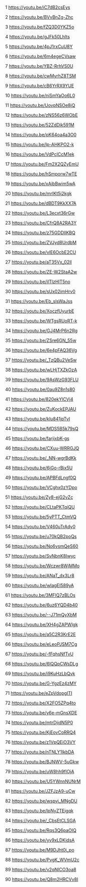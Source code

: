 1	https://youtu.be/iC7dB2csEys

2	https://youtu.be/BVvBnZg-Zhc

3	https://youtu.be/fZQ3D0YKZ5o

4	https://youtu.be/gJFk50LhIts

5	https://youtu.be/4pJ1rxCuU8Y

6	https://youtu.be/6m4egeCVsaw

7	https://youtu.be/YBZ-RrhVS0U

8	https://youtu.be/cwMyrhZ8TSM

9	https://youtu.be/cB6YrRX9YUE

10	https://youtu.be/niSmYaOo6L0

11	https://youtu.be/UovpNSOe8jQ

12	https://youtu.be/zNS56z6WObE

13	https://youtu.be/52ZdDik591M

14	https://youtu.be/pK64oa4a3O0

15	https://youtu.be/lp-AHKPO2-k

16	https://youtu.be/VdPcICcM1ek

17	https://youtu.be/Fm2X2QZyEmU

18	https://youtu.be/hSmporw7wTE

19	https://youtu.be/xAibBwim5wA

20	https://youtu.be/mrIKt5j2kgk

21	https://youtu.be/dBDT9KkXX7A

22	https://youtu.be/L3ecxt36rGw

23	https://youtu.be/CfrQ8A2RA3Y

24	https://youtu.be/z75GDDIlKBQ

25	https://youtu.be/ZVJyd8UrdbM

26	https://youtu.be/vlE6OcbE2CU

27	https://youtu.be/aT35Vx_02lI

28	https://youtu.be/ZE-W2StaA2w

29	https://youtu.be/iITlzHlT5no

30	https://youtu.be/sUx02imHrv0

31	https://youtu.be/Eb_slsWaJss

32	https://youtu.be/XoczfUyurbE

33	https://youtu.be/WTgsRUoRT-k

34	https://youtu.be/GJ4MrP6n2Rg

35	https://youtu.be/ZSre6GN_55w

36	https://youtu.be/6e4pFAQ36Vg

37	https://youtu.be/_TzQBu2VeSw

38	https://youtu.be/wLHjTXZkOzA

39	https://youtu.be/9AsWzG93FLU

40	https://youtu.be/0au9Z8n1s80

41	https://youtu.be/820ekYlCVj4

42	https://youtu.be/ZuKockEPJAU

43	https://youtu.be/kIu841jpTvI

44	https://youtu.be/MDS5B5k79sQ

45	https://youtu.be/farjixbK-gs

46	https://youtu.be/CXuu-WRRGJQ

47	https://youtu.be/_NN-wgrBdKk

48	https://youtu.be/6jGo-rBix5U

49	https://youtu.be/APBFdLngf0Q

50	https://youtu.be/VCghx0zYDpo

51	https://youtu.be/Zy8-ejG2vZc

52	https://youtu.be/CLtaPKTqiQU

53	https://youtu.be/5yPTT_CtmVQ

54	https://youtu.be/V460uTrAdy0

55	https://youtu.be/u70kQB2poQs

56	https://youtu.be/No6vsmQeS60

57	https://youtu.be/SvNbnK8Iwyc

58	https://youtu.be/Wczwr8WjMMo

59	https://youtu.be/ANaT_dx3Lr8

60	https://youtu.be/wIagEI589yA

61	https://youtu.be/3MFlQ7zBLOs

62	https://youtu.be/6uz6YQD4b40

63	https://youtu.be/--J71mQyXbM

64	https://youtu.be/XH4gZAPWlgk

65	https://youtu.be/a5C2R3KrE2E

66	https://youtu.be/eLeoPJSM7Cg

67	https://youtu.be/-fFqhsNfTvU

68	https://youtu.be/6lQQpCWsDLg

69	https://youtu.be/i9KuHzLbQvk

70	https://youtu.be/G-YgzEz4zMY

71	https://youtu.be/eZpVdopgITI

72	https://youtu.be/X2FO5ZPq4to

73	https://youtu.be/y6e-mGnsXDE

74	https://youtu.be/mtrDjidN5P0

75	https://youtu.be/KjEovCoRRQ4

76	https://youtu.be/z1VpQEiO3VY

77	https://youtu.be/nTNLY1lkbDA

78	https://youtu.be/BJNWV-5uGkw

79	https://youtu.be/uW8hh9flOjA

80	https://youtu.be/U5YWnnNUNrM

81	https://youtu.be/JZFJzA9-uCw

82	https://youtu.be/wspvj_MNgDU

83	https://youtu.be/lpNyZTEigqk

84	https://youtu.be/_CbsEtCLSGA

85	https://youtu.be/Rqs3Q6paOIQ

86	https://youtu.be/yv9xLDKidsA

87	https://youtu.be/M9DJht0j_po

88	https://youtu.be/PvgK_WVmU2c

89	https://youtu.be/v2qNICO3oa8

90	https://youtu.be/Q8m2HRCVv8I
